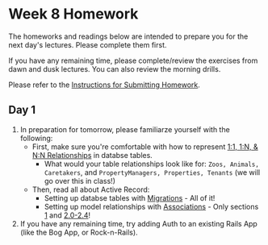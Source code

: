 # Week 8 Homework

The homeworks and readings below are intended to prepare you for the next day's lectures. Please complete them first.

If you have any remaining time, please complete/review the exercises from dawn and dusk lectures. You can also review the morning drills.

Please refer to the [Instructions for Submitting Homework](/how-to/homework-submission.md).

## Day 1

1. In preparation for tomorrow, please familiarze yourself with the following:
    * First, make sure you're comfortable with how to represent [1:1, 1:N, &amp; N:N Relationships](http://www.databaseprimer.com/pages/table-relationships/) in databse tables.
      * What would your table relationships look like for: `Zoos, Animals, Caretakers`, and `PropertyManagers, Properties, Tenants` (we will go over this in class!)
    * Then, read all about Active Record:
      * Setting up databse tables with [Migrations](http://edgeguides.rubyonrails.org/active_record_migrations.html) - All of it!
      * Setting up model relationships with [Associations](http://guides.rubyonrails.org/association_basics.html) - Only sections [1](http://guides.rubyonrails.org/active_record_migrations.html#migration-overview) and [2.0-2.4](http://guides.rubyonrails.org/association_basics.html#the-types-of-associations)!
2. If you have any remaining time, try adding Auth to an existing Rails App (like the Bog App, or Rock-n-Rails).

<!-- 
## Day 2

1. Reading
2. Bonus/Stretch

Please use any remaining time to complete and review the exercises from dawn & dusk. 
-->

<!-- 
## Day 3

1. Reading
2. Bonus/Stretch

Please use any remaining time to complete and review the exercises from dawn & dusk. 
-->

<!-- 
## Day 4

1. Reading
2. Friday Review Prep
    - Complete the [Week 1 Self-Assessment](#PENDING) and identify 2 topics you want to review tomorrow
    - Ask and/or upvote 3 questions on QuestionCookie: http://www.questioncookie.com/wdi-27-28-w8-review

Please use any remaining time to complete and review the exercises from dawn & dusk. 
-->

<!-- 
## Day 5 - Weekend Homework

1. Reading
2. Weekend Lab

Please use any remaining time to review exercises/drills from the week! And don't forget to sleep!
-->
